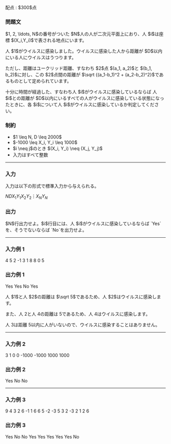 
<div>

<span>

<span>

<p>
配点 : $300$点
</p>

<div>

<section>

### **問題文**

<p>
$1, 2, \ldots, N$の番号がついた $N$人の人が二次元平面上におり、人 $i$は座標 $(X_i,Y_i)$で表される地点にいます。  
</p>

<p>
人 $1$がウイルスに感染しました。ウイルスに感染した人から距離が $D$以内にいる人にウイルスはうつります。
</p>

<p>
ただし、距離はユークリッド距離、すなわち $2$点 $(a_1, a_2)$と $(b_1, b_2)$に対し、この $2$点間の距離が $\sqrt {(a_1-b_1)^2 + (a_2-b_2)^2}$であるものとして定められています。 
</p>

<p>
十分に時間が経過した、すなわち人 $i$がウイルスに感染しているならば 人 $i$との距離が $D$以内にいるすべての人がウイルスに感染している状態になったときに、各 $i$について人 $i$がウイルスに感染しているか判定してください。
</p>

</section>

</div>

<div>

<section>

### **制約**

<ul>

<li>
$1 \leq N, D \leq 2000$
</li>

<li>
$-1000 \leq X_i, Y_i \leq 1000$
</li>

<li>
$i \neq j$のとき $(X_i, Y_i) \neq (X_j, Y_j)$
</li>

<li>
入力はすべて整数
</li>

</ul>

</section>

</div>

---

<div>

<div>

<section>

### **入力**

<p>
入力は以下の形式で標準入力から与えられる。
</p>

<div>

$N$$D$$X_1$$Y_1$$X_2$$Y_2$$\vdots$$X_N$$Y_N$
</div>

</section>

</div>

<div>

<section>

### **出力**

<p>
$N$行出力せよ。$i$行目には、人 $i$がウイルスに感染しているならば `Yes`を、そうでないならば `No`を出力せよ。
</p>

</section>

</div>

</div>

---

<div>

<section>

### **入力例 1**

<div>

4 5
2 -1
3 1
8 8
0 5

</div>

</section>

</div>

<div>

<section>

### **出力例 1**

<div>

Yes
Yes
No
Yes

</div>

<p>
人 $1$と人 $2$の距離は $\sqrt 5$であるため、人 $2$はウイルスに感染します。

また、人 $2$と人 $4$の距離は $5$であるため、人 $4$はウイルスに感染します。

人 $3$は距離 $5$以内に人がいないので、ウイルスに感染することはありません。
</p>

</section>

</div>

---

<div>

<section>

### **入力例 2**

<div>

3 1
0 0
-1000 -1000
1000 1000

</div>

</section>

</div>

<div>

<section>

### **出力例 2**

<div>

Yes
No
No

</div>

</section>

</div>

---

<div>

<section>

### **入力例 3**

<div>

9 4
3 2
6 -1
1 6
6 5
-2 -3
5 3
2 -3
2 1
2 6

</div>

</section>

</div>

<div>

<section>

### **出力例 3**

<div>

Yes
No
No
Yes
Yes
Yes
Yes
Yes
No

</div>

</section>

</div>

</span>

</span>

</div>

